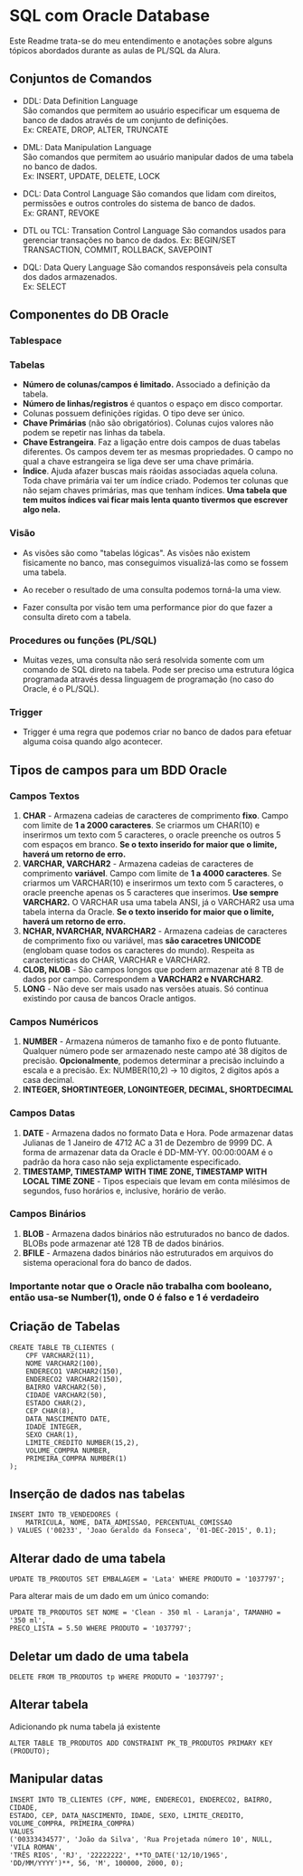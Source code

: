# SQL com Oracle Database
Este Readme trata-se do meu entendimento e anotações sobre alguns tópicos abordados durante as aulas de PL/SQL da Alura.  

## Conjuntos de Comandos

- DDL: Data Definition Language  
São comandos que permitem ao usuário especificar um esquema de banco de dados através de um conjunto de definições.  
Ex: CREATE, DROP, ALTER, TRUNCATE  

- DML: Data Manipulation Language  
São comandos que permitem ao usuário manipular dados de uma tabela no banco de dados.  
Ex: INSERT, UPDATE, DELETE, LOCK

- DCL: Data Control Language
São comandos que lidam com direitos, permissões e outros controles do sistema de banco de dados.  
Ex: GRANT, REVOKE

- DTL ou TCL: Transation Control Language
São comandos usados para gerenciar transações no banco de dados.
Ex: BEGIN/SET TRANSACTION, COMMIT, ROLLBACK, SAVEPOINT  

- DQL: Data Query Language
São comandos responsáveis pela consulta dos dados armazenados.  
Ex: SELECT

## Componentes do DB Oracle

### Tablespace

### Tabelas
- **Número de colunas/campos é limitado.** Associado a definição da tabela.
- **Número de linhas/registros** é quantos o espaço em disco comportar.
- Colunas possuem definições rígidas. O tipo deve ser único.
- **Chave Primárias** (não são obrigatórios). Colunas cujos valores não podem se repetir nas linhas da tabela. 
- **Chave Estrangeira**. Faz a ligação entre dois campos de duas tabelas diferentes. Os campos devem ter as mesmas propriedades. O campo no qual a chave estrangeira se liga deve ser uma chave primária.
- **Índice**. Ajuda afazer buscas mais ráoidas associadas aquela coluna. Toda chave primária vai ter um índice criado. Podemos ter colunas que não sejam chaves primárias, mas que tenham índices. **Uma tabela que tem muitos índices vai ficar mais lenta quanto tivermos que escrever algo nela.**

### Visão

-  As visões são como "tabelas lógicas". As visões não existem fisicamente no banco, mas conseguimos visualizá-las como se fossem uma tabela.

- Ao receber o resultado de uma consulta podemos torná-la uma view.

- Fazer consulta por visão tem uma performance pior do que fazer a consulta direto com a tabela.

### Procedures ou funções (PL/SQL)
- Muitas vezes, uma consulta não será resolvida somente com um comando de SQL direto na tabela. Pode ser preciso uma estrutura lógica programada através dessa linguagem de programação (no caso do Oracle, é o PL/SQL).

### Trigger
-  Trigger é uma regra que podemos criar no banco de dados para efetuar alguma coisa quando algo acontecer.

## Tipos de campos para um BDD Oracle

### Campos Textos
1. **CHAR** - Armazena cadeias de caracteres de comprimento **fixo**. Campo com limite de **1 a 2000 caracteres**. Se criarmos um CHAR(10) e inserirmos um texto com 5 caracteres, o oracle preenche os outros 5 com espaços em branco. **Se o texto inserido for maior que o limite, haverá um retorno de erro.**
2. **VARCHAR, VARCHAR2** - Armazena cadeias de caracteres de comprimento **variável**. Campo com limite de **1 a 4000 caracteres**. Se criarmos um VARCHAR(10) e inserirmos um texto com 5 caracteres, o oracle preenche apenas os 5 caracteres que inserimos. **Use sempre VARCHAR2.** O VARCHAR usa uma tabela ANSI, já o VARCHAR2 usa uma tabela interna da Oracle. **Se o texto inserido for maior que o limite, haverá um retorno de erro.**
3. **NCHAR, NVARCHAR, NVARCHAR2** - Armazena cadeias de caracteres de comprimento fixo ou variável, mas **são caracetres UNICODE** (englobam quase todos os caracteres do mundo). Respeita as caracteristicas do CHAR, VARCHAR e VARCHAR2.
4. **CLOB, NLOB** - São campos longos que podem armazenar até 8 TB de dados por campo. Correspondem a **VARCHAR2 e NVARCHAR2**.
5. **LONG** - Não deve ser mais usado nas versões atuais. Só continua existindo por causa de bancos Oracle antigos. 
### Campos Numéricos
1. **NUMBER** - Armazena números de tamanho fixo e de ponto flutuante. Qualquer número pode ser armazenado neste campo até 38 dígitos de precisão. **Opcionalmente**, podemos determinar a precisão incluindo a escala e a precisão. Ex: NUMBER(10,2) -> 10 digitos, 2 digitos após a casa decimal.
2. **INTEGER, SHORTINTEGER, LONGINTEGER, DECIMAL, SHORTDECIMAL** 
### Campos Datas
1. **DATE** - Armazena dados no formato Data e Hora. Pode armazenar datas Julianas de 1 Janeiro de 4712 AC a 31 de Dezembro de 9999 DC. A forma de armazenar data da Oracle é DD-MM-YY. 00:00:00AM é o padrão da hora caso não seja explictamente especificado. 
2. **TIMESTAMP, TIMESTAMP WITH TIME ZONE, TIMESTAMP WITH LOCAL TIME ZONE** - Tipos especiais que levam em conta milésimos de segundos, fuso horários e, inclusive, horário de verão.
### Campos Binários
1. **BLOB** - Armazena dados binários não estruturados no banco de dados. BLOBs pode armazenar até 128 TB de dados binários. 
2. **BFILE** - Armazena dados binários não estruturados em arquivos do sistema operacional fora do banco de dados.

### Importante notar que o Oracle não trabalha com booleano, então usa-se Number(1), onde 0 é falso e 1 é verdadeiro

## Criação de Tabelas

```
CREATE TABLE TB_CLIENTES (
	CPF VARCHAR2(11),
	NOME VARCHAR2(100),
	ENDERECO1 VARCHAR2(150),
	ENDERECO2 VARCHAR2(150),
	BAIRRO VARCHAR2(50),
	CIDADE VARCHAR2(50),
	ESTADO CHAR(2),
	CEP CHAR(8),
	DATA_NASCIMENTO DATE,
	IDADE INTEGER,
	SEXO CHAR(1),
	LIMITE_CREDITO NUMBER(15,2),
	VOLUME_COMPRA NUMBER,
	PRIMEIRA_COMPRA NUMBER(1)
);
```
## Inserção de dados nas tabelas

```
INSERT INTO TB_VENDEDORES (
	MATRICULA, NOME, DATA_ADMISSAO, PERCENTUAL_COMISSAO 
) VALUES ('00233', 'Joao Geraldo da Fonseca', '01-DEC-2015', 0.1);

```

## Alterar dado de uma tabela

```
UPDATE TB_PRODUTOS SET EMBALAGEM = 'Lata' WHERE PRODUTO = '1037797';
```

Para alterar mais de um dado em um único comando:
```
UPDATE TB_PRODUTOS SET NOME = 'Clean - 350 ml - Laranja', TAMANHO = '350 ml', 
PRECO_LISTA = 5.50 WHERE PRODUTO = '1037797';
```

## Deletar um dado de uma tabela

```
DELETE FROM TB_PRODUTOS tp WHERE PRODUTO = '1037797';
```

## Alterar tabela

Adicionando pk numa tabela já existente

```
ALTER TABLE TB_PRODUTOS ADD CONSTRAINT PK_TB_PRODUTOS PRIMARY KEY (PRODUTO);
```

## Manipular datas
```
INSERT INTO TB_CLIENTES (CPF, NOME, ENDERECO1, ENDERECO2, BAIRRO, CIDADE,
ESTADO, CEP, DATA_NASCIMENTO, IDADE, SEXO, LIMITE_CREDITO, 
VOLUME_COMPRA, PRIMEIRA_COMPRA) 
VALUES 
('00333434577', 'João da Silva', 'Rua Projetada número 10', NULL, 'VILA ROMAN',
'TRÊS RIOS', 'RJ', '22222222', **TO_DATE('12/10/1965', 'DD/MM/YYYY')**, 56, 'M', 100000, 2000, 0);
```